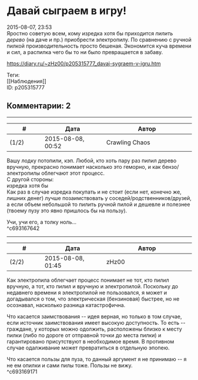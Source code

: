 Давай сыграем в игру!
=====================

  
2015-08-07, 23:53  
 Яростно советую всем, кому изредка хотя бы приходится  *пилить дерево*  (на даче и пр.) приобрести электропилу. По сравнению с ручной пилкой производительность просто бешеная. Экономится куча времени и сил, а распилка чего бы то ни было превращается в забаву.   
  
<https://diary.ru/~zHz00/p205315777_davaj-sygraem-v-igru.htm>  
  
Теги:  
[[Наблюдения]]  
ID: p205315777  


Комментарии: 2
--------------

  


---



|         #         |              Дата              |                     Автор                     |           ID           |
| --- | --- | --- | --- |
| (1/2) | 2015-08-08, 00:52 | Crawling Chaos | c693167642 |

  
 Вашу лодку потопили, кэп. Любой, кто хоть пару раз пилил дерево вручную, прекрасно понимает насколько это геморно, и как бензо/электропилы облегчают этот процесс.   
 С другой стороны:   
  изредка хотя бы    
 Как раз в случае изредка покупать и не стоит (если нет, конечно же, лишних денег) лучше позаимствовать у соседей/родственников/друзей, а если объем небольшой то пилить ручной пилой и дешевле и полезнее (твоему пузу это явно пришлось бы на пользу).   
    
 Учи, учи его, а толку ноль...    
 ^c693167642

---



|         #         |              Дата              |                     Автор                     |           ID           |
| --- | --- | --- | --- |
| (2/2) | 2015-08-08, 01:45 | zHz00 | c693169171 |

  
 Как электропила облегчает процесс понимает не тот, кто пилил вручную, а тот, кто пилил и вручную и электропилой. Поскольку до недавнего времени я электропилой не пользовался, я может и догадывался о том, что электрическая (бензиновая) быстрее, но не осознавал, насколько разница катастрофична.   
   
 Что касается заимствования -- идея верная, но только в том случае, если источник заимствования имеет высокую доступность. То есть -- граждане, у которых можно одолжить, расположены близко к месту пилки (либо по дороге от отправной точки до места пилки) и гарантировано присутствуют в необходимое время. В противном случае одалживание может превратиться в отдельную эпопею.   
   
 Что касается пользы для пуза, то данный аргумент я не принимаю -- я не ем опилки и сами пилы тоже. Пользы не вижу.   
 ^c693169171